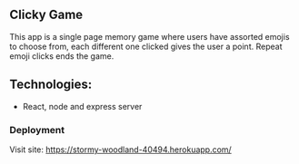 ## Clicky Game

This app is a single page memory game where users have assorted emojis to choose from, each different one clicked gives the user a point. Repeat emoji clicks ends the game.

## Technologies:
- React, node and express server

### Deployment

Visit site: https://stormy-woodland-40494.herokuapp.com/
